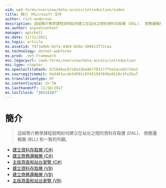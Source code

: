 ```yaml
---
uid: web-forms/overview/data-access/introduction/index
title: 簡介 |Microsoft 文件
author: rick-anderson
description: 這組簡介教學課程說明如何建立在站台之間的資料存取層 (DAL)、 商務邏輯層 (BLL) 和一致的外觀。
ms.author: aspnetcontent
manager: wpickett
ms.date: 11/11/2011
ms.topic: article
ms.assetid: 74f3a86b-81fa-4d64-820a-304613f72caa
ms.technology: dotnet-webforms
ms.prod: .net-framework
msc.legacyurl: /web-forms/overview/data-access/introduction
msc.type: chapter
ms.openlocfilehash: 631849ac6728a31ba967783177f5e1aced2716e2
ms.sourcegitcommit: 9a9483aceb34591c97451997036a9120c3fe2baf
ms.translationtype: HT
ms.contentlocale: zh-TW
ms.lasthandoff: 11/10/2017
ms.locfileid: "26514187"
---
```

<a name="introduction"></a>簡介
====================
> 這組簡介教學課程說明如何建立在站台之間的資料存取層 (DAL)、 商務邏輯層 (BLL) 和一致的外觀。


- [建立資料存取層 (C#)](creating-a-data-access-layer-cs.md)
- [建立商務邏輯層 (C#)](creating-a-business-logic-layer-cs.md)
- [主版頁面和站台瀏覽 (C#)](master-pages-and-site-navigation-cs.md)
- [建立資料存取層 (VB)](creating-a-data-access-layer-vb.md)
- [建立商務邏輯層 (VB)](creating-a-business-logic-layer-vb.md)
- [主版頁面和站台瀏覽 (VB)](master-pages-and-site-navigation-vb.md)
